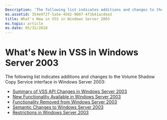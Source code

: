 ```yaml
---
Description: 'The following list indicates additions and changes to the Volume Shadow Copy Service interface in Windows Server 2003:'
ms.assetid: 354e9f2f-5a5e-4502-9007-4f1b41acdea3
title: What's New in VSS in Windows Server 2003
ms.topic: article
ms.date: 05/31/2018
---
```


# What's New in VSS in Windows Server 2003

The following list indicates additions and changes to the Volume Shadow Copy Service interface in Windows Server 2003:

-   [Summary of VSS API Changes in Windows Server 2003](summary-of-vss-api-changes-in-the-current-release.md)
-   [New Functionality Available in Windows Server 2003](new-functionality-available-in-the-current-release.md)
-   [Functionality Removed from Windows Server 2003](functionality-removed-from-the-current-release.md)
-   [Semantic Changes to Windows Server 2003](semantic-changes-to-the-current-release.md)
-   [Restrictions in Windows Server 2003](restrictions-in-the-current-release-of-vss.md)

 

 




